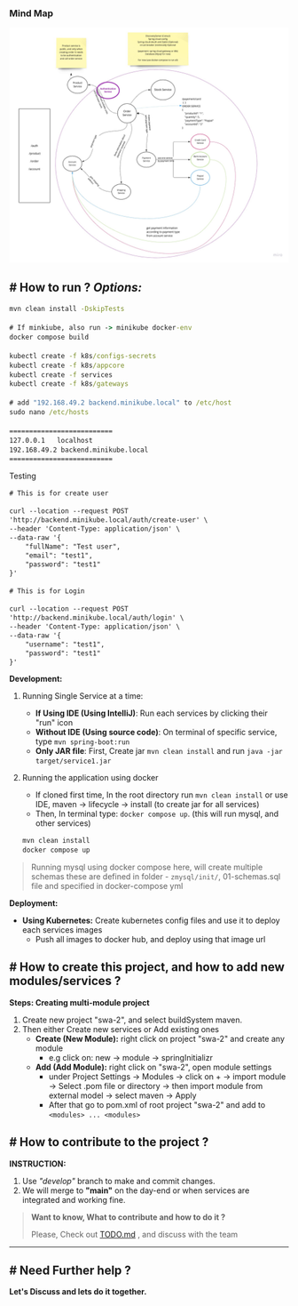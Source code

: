 ### Mind Map
![Mind Map](docs/SWA%20Microservice.jpg)

## # How to run ? _Options:_  

```cmd
mvn clean install -DskipTests

# If minkiube, also run -> minikube docker-env
docker compose build

kubectl create -f k8s/configs-secrets
kubectl create -f k8s/appcore
kubectl create -f services
kubectl create -f k8s/gateways

# add "192.168.49.2 backend.minikube.local" to /etc/host
sudo nano /etc/hosts

==========================
127.0.0.1	localhost
192.168.49.2 backend.minikube.local
==========================
```

Testing
```
# This is for create user

curl --location --request POST 'http://backend.minikube.local/auth/create-user' \
--header 'Content-Type: application/json' \
--data-raw '{
    "fullName": "Test user",
    "email": "test1",
    "password": "test1"
}'

# This is for Login

curl --location --request POST 'http://backend.minikube.local/auth/login' \
--header 'Content-Type: application/json' \
--data-raw '{
    "username": "test1",
    "password": "test1"
}'
```


__Development:__
1. Running Single Service at a time:
   - __If Using IDE (Using IntelliJ)__: Run each services by clicking their "run" icon
   - __Without IDE (Using source code)__: On terminal of specific service, type `mvn spring-boot:run`
   - __Only JAR file__: First, Create jar `mvn clean install` and run `java -jar target/service1.jar`

2. Running the application using docker
   - If cloned first time, In the root directory run `mvn clean install` or use IDE, maven -> lifecycle -> install (to create jar for all services) 
   - Then, In terminal type: `docker compose up`. (this will run mysql, and other services)

    ```cmd 
   mvn clean install
   docker compose up
    ```

> Running mysql using docker compose here, will create multiple schemas
> these are defined in folder - `zmysql/init/`, 01-schemas.sql file and specified in docker-compose yml

__Deployment:__
- __Using Kubernetes:__ Create kubernetes config files and use it to deploy each services images
  - Push all images to docker hub, and deploy using that image url

  

## # How to create this project, and how to add new modules/services ?  
__Steps: Creating multi-module project__  
1. Create new project "swa-2", and select buildSystem maven.
2. Then either Create new services or Add existing ones
   - __Create (New Module):__ right click on project "swa-2" and create any module
      - e.g click on: new -> module -> springInitializr
   - __Add (Add Module):__ right click on "swa-2", open module settings
     - under Project Settings -> Modules -> click on + -> import module -> Select .pom file or directory -> then import module from external model -> select maven -> Apply
     - After that go to pom.xml of root project "swa-2" and add to `<modules> ... <modules>`

## # How to contribute to the project ?

__INSTRUCTION:__
1. Use _"develop"_ branch to make and commit changes.
2. We will merge to __"main"__ on the day-end or when services are integrated and working fine.

>  __Want to know, What to contribute and how to do it ?__ 
> 
> Please, Check out [TODO.md](./TODO.md) , and discuss with the team

--- 

## # Need Further help ?

__Let's Discuss and lets do it together.__



